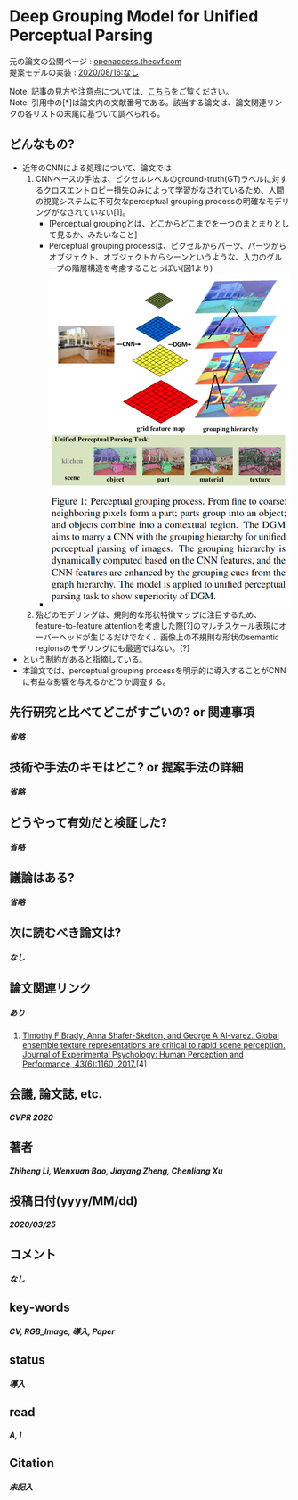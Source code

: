 # Deep Grouping Model for Unified Perceptual Parsing

元の論文の公開ページ : [openaccess.thecvf.com](https://openaccess.thecvf.com/content_CVPR_2020/papers/Li_Deep_Grouping_Model_for_Unified_Perceptual_Parsing_CVPR_2020_paper.pdf)  
提案モデルの実装 : [2020/08/16:なし]()  

Note: 記事の見方や注意点については、[こちら](/)をご覧ください。  
Note: 引用中の[*]は論文内の文献番号である。該当する論文は、論文関連リンクの各リストの末尾に基づいて調べられる。

## どんなもの?
- 近年のCNNによる処理について、論文では
    1. CNNベースの手法は、ピクセルレベルのground-truth(GT)ラベルに対するクロスエントロピー損失のみによって学習がなされているため、人間の視覚システムに不可欠なperceptual grouping processの明確なモデリングがなされていない[1]。
        - [Perceptual groupingとは、どこからどこまでを一つのまとまりとして見るか、みたいなこと]
        - Perceptual grouping processは、ピクセルからパーツ、パーツからオブジェクト、オブジェクトからシーンというような、入力のグループの階層構造を考慮することっぽい(図1より)
        - ![fig1](img/DGMfUPP/fig1.png)
    2. 殆どのモデリングは、規則的な形状特徴マップに注目するため、feature-to-feature attentionを考慮した際[?]のマルチスケール表現にオーバーヘッドが生じるだけでなく、画像上の不規則な形状のsemantic regionsのモデリングにも最適ではない。[?]
- という制約があると指摘している。
- 本論文では、perceptual grouping processを明示的に導入することがCNNに有益な影響を与えるかどうか調査する。

## 先行研究と比べてどこがすごいの? or 関連事項
##### 省略

## 技術や手法のキモはどこ? or 提案手法の詳細
##### 省略

## どうやって有効だと検証した?
##### 省略

## 議論はある?
##### 省略

## 次に読むべき論文は?
##### なし

## 論文関連リンク
##### あり
1. [Timothy F Brady, Anna Shafer-Skelton, and George A Al-varez. Global ensemble texture representations are critical to rapid scene perception. Journal of Experimental Psychology: Human Perception and Performance, 43(6):1160, 2017.](https://psycnet.apa.org/record/2017-10123-001)[4]

## 会議, 論文誌, etc.
##### CVPR 2020

## 著者
##### Zhiheng Li, Wenxuan Bao, Jiayang Zheng, Chenliang Xu

## 投稿日付(yyyy/MM/dd)
##### 2020/03/25

## コメント
##### なし

## key-words
##### CV, RGB_Image, 導入, Paper

## status
##### 導入

## read
##### A, I

## Citation
##### 未記入




